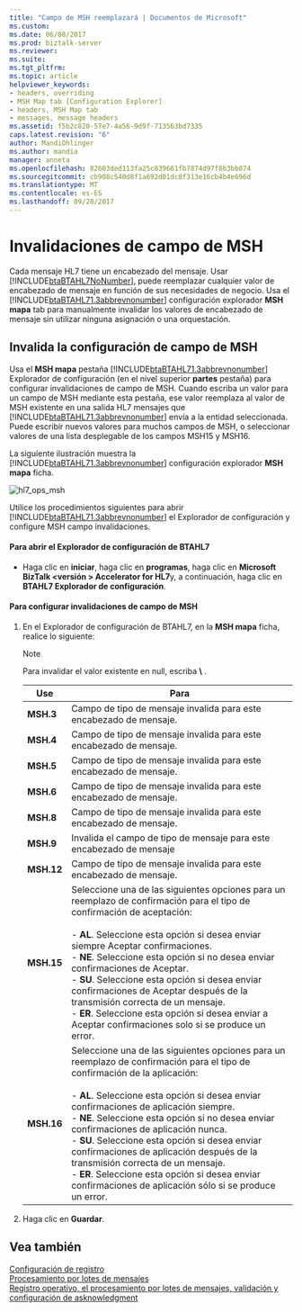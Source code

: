```yaml
---
title: "Campo de MSH reemplazará | Documentos de Microsoft"
ms.custom: 
ms.date: 06/08/2017
ms.prod: biztalk-server
ms.reviewer: 
ms.suite: 
ms.tgt_pltfrm: 
ms.topic: article
helpviewer_keywords:
- headers, overriding
- MSH Map tab [Configuration Explorer]
- headers, MSH Map tab
- messages, message headers
ms.assetid: f5b2c820-57e7-4a56-9d9f-713563bd7335
caps.latest.revision: "6"
author: MandiOhlinger
ms.author: mandia
manager: anneta
ms.openlocfilehash: 82603ded113fa25c839661fb7874d97f8b3bb074
ms.sourcegitcommit: cb908c540d8f1a692d01dc8f313e16cb4b4e696d
ms.translationtype: MT
ms.contentlocale: es-ES
ms.lasthandoff: 09/20/2017
---
```

# <a name="msh-field-overrides"></a>Invalidaciones de campo de MSH
Cada mensaje HL7 tiene un encabezado del mensaje. Usar [!INCLUDE[btaBTAHL7NoNumber](../../includes/btabtahl7nonumber-md.md)], puede reemplazar cualquier valor de encabezado de mensaje en función de sus necesidades de negocio. Usa el [!INCLUDE[btaBTAHL71.3abbrevnonumber](../../includes/btabtahl71-3abbrevnonumber-md.md)] configuración explorador **MSH mapa** tab para manualmente invalidar los valores de encabezado de mensaje sin utilizar ninguna asignación o una orquestación.  
  
## <a name="configuring-msh-field-overrides"></a>Invalida la configuración de campo de MSH  
 Usa el **MSH mapa** pestaña [!INCLUDE[btaBTAHL71.3abbrevnonumber](../../includes/btabtahl71-3abbrevnonumber-md.md)] Explorador de configuración (en el nivel superior **partes** pestaña) para configurar invalidaciones de campo de MSH. Cuando escriba un valor para un campo de MSH mediante esta pestaña, ese valor reemplaza al valor de MSH existente en una salida HL7 mensajes que [!INCLUDE[btaBTAHL71.3abbrevnonumber](../../includes/btabtahl71-3abbrevnonumber-md.md)] envía a la entidad seleccionada. Puede escribir nuevos valores para muchos campos de MSH, o seleccionar valores de una lista desplegable de los campos MSH15 y MSH16.  
  
 La siguiente ilustración muestra la [!INCLUDE[btaBTAHL71.3abbrevnonumber](../../includes/btabtahl71-3abbrevnonumber-md.md)] configuración explorador **MSH mapa** ficha.  
  
 ![](../../adapters-and-accelerators/accelerator-hl7/media/hl7-ops-msh.gif "hl7_ops_msh")  
  
 Utilice los procedimientos siguientes para abrir [!INCLUDE[btaBTAHL71.3abbrevnonumber](../../includes/btabtahl71-3abbrevnonumber-md.md)] el Explorador de configuración y configure MSH campo invalidaciones.  
  
#### <a name="to-open-btahl7-configuration-explorer"></a>Para abrir el Explorador de configuración de BTAHL7  
  
-   Haga clic en **iniciar**, haga clic en **programas**, haga clic en **Microsoft BizTalk \<versión > Accelerator for HL7**y, a continuación, haga clic en **BTAHL7 Explorador de configuración**.  
  
#### <a name="to-configure-msh-field-overrides"></a>Para configurar invalidaciones de campo de MSH  
  
1.  En el Explorador de configuración de BTAHL7, en la **MSH mapa** ficha, realice lo siguiente:  
  
    > [!NOTE]
    >  Para invalidar el valor existente en null, escriba  **\\** .  
  
    |Use|Para|  
    |--------------|----------------|  
    |**MSH.3**|Campo de tipo de mensaje invalida para este encabezado de mensaje.|  
    |**MSH.4**|Campo de tipo de mensaje invalida para este encabezado de mensaje.|  
    |**MSH.5**|Campo de tipo de mensaje invalida para este encabezado de mensaje.|  
    |**MSH.6**|Campo de tipo de mensaje invalida para este encabezado de mensaje.|  
    |**MSH.8**|Campo de tipo de mensaje invalida para este encabezado de mensaje.|  
    |**MSH.9**|Invalida el campo de tipo de mensaje para este encabezado de mensaje|  
    |**MSH.12**|Campo de tipo de mensaje invalida para este encabezado de mensaje.|  
    |**MSH.15**|Seleccione una de las siguientes opciones para un reemplazo de confirmación para el tipo de confirmación de aceptación:<br /><br /> -   **AL**. Seleccione esta opción si desea enviar siempre Aceptar confirmaciones.<br />-   **NE**. Seleccione esta opción si no desea enviar confirmaciones de Aceptar.<br />-   **SU**. Seleccione esta opción si desea enviar confirmaciones de Aceptar después de la transmisión correcta de un mensaje.<br />-   **ER**. Seleccione esta opción si desea enviar a Aceptar confirmaciones solo si se produce un error.|  
    |**MSH.16**|Seleccione una de las siguientes opciones para un reemplazo de confirmación para el tipo de confirmación de la aplicación:<br /><br /> -   **AL**. Seleccione esta opción si desea enviar confirmaciones de aplicación siempre.<br />-   **NE**. Seleccione esta opción si no desea enviar confirmaciones de aplicación nunca.<br />-   **SU**. Seleccione esta opción si desea enviar confirmaciones de aplicación después de la transmisión correcta de un mensaje.<br />-   **ER**. Seleccione esta opción si desea enviar confirmaciones de aplicación sólo si se produce un error.|  
  
2.  Haga clic en **Guardar**.  
  
## <a name="see-also"></a>Vea también  
 [Configuración de registro](../../adapters-and-accelerators/accelerator-hl7/logging-configuration.md)   
 [Procesamiento por lotes de mensajes](../../adapters-and-accelerators/accelerator-hl7/message-batching.md)   
[Registro operativo, el procesamiento por lotes de mensajes, validación y configuración de asknowledgment](../../adapters-and-accelerators/accelerator-hl7/operational-logging-message-batching-validation-and-asknowledgment-settings.md)